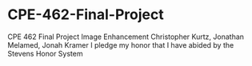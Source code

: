# CPE-462-Final-Project

CPE 462 Final Project Image Enhancement 
Christopher Kurtz, Jonathan Melamed, Jonah Kramer 
I pledge my honor that I have abided by the Stevens Honor System 
